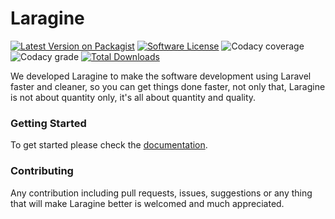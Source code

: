 # Laragine

[![Latest Version on Packagist](https://img.shields.io/packagist/v/yepwoo/laragine.svg)](https://packagist.org/packages/yepwoo/laragine)
[![Software License](https://img.shields.io/badge/license-MIT-brightgreen.svg)](LICENSE)
![Codacy coverage](https://img.shields.io/codacy/coverage/c8ff813591bf46ee9711e57188149288)
![Codacy grade](https://img.shields.io/codacy/grade/c8ff813591bf46ee9711e57188149288)
[![Total Downloads](https://img.shields.io/packagist/dt/yepwoo/laragine.svg)](https://packagist.org/packages/yepwoo/laragine)

We developed Laragine to make the software development using Laravel faster and cleaner, so you can get things done faster, not only that, Laragine is not about quantity only, it's all about quantity and quality.

### Getting Started
To get started please check the [documentation](https://yepwoo.com/website/laragine/docs/v2/introduction).

### Contributing
Any contribution including pull requests, issues, suggestions or any thing that will make Laragine better is welcomed and much appreciated.